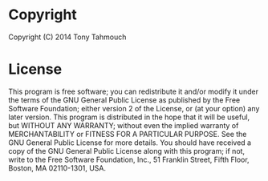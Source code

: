 # Copyright
Copyright (C) 2014 Tony Tahmouch

# License
This program is free software; you can redistribute it and/or modify it under the terms of the GNU General Public
License as published by the Free Software Foundation; either version 2 of the License, or (at your option) any later
version. This program is distributed in the hope that it will be useful, but WITHOUT ANY WARRANTY; without even the
implied warranty of MERCHANTABILITY or FITNESS FOR A PARTICULAR PURPOSE.  See the GNU General Public License for more
details. You should have received a copy of the GNU General Public License along with this program; if not, write to the
Free Software Foundation, Inc., 51 Franklin Street, Fifth Floor, Boston, MA  02110-1301, USA.
